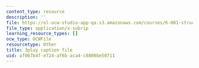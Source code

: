 ```yaml
---
content_type: resource
description: ''
file: https://ol-ocw-studio-app-qa.s3.amazonaws.com/courses/6-001-structure-and-interpretation-of-computer-programs-spring-2005/af067b4fe724af6baca4c8800be50711_OscT4N2qq7o.srt
file_type: application/x-subrip
learning_resource_types: []
ocw_type: OCWFile
resourcetype: Other
title: 3play caption file
uid: af067b4f-e724-af6b-aca4-c8800be50711
---
```

